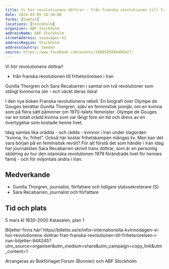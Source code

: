 ```yaml
---
title: Vi hör revolutionens döttrar - från franska revolutionen till frihetsrörelsen i Iran
date: 2024-03-05 18:30:00
forms: [Samtal]
locations: [Stockholm]
organizer: ABF Stockholm
addressName: ABF Stockholm
streetAddress: Sveavägen 41
addressRegion: Stockholm
addressCountry: Sweden
source: https://www.facebook.com/events/1068585894406427/
---
```

Vi hör revolutionens döttrar!
- från franska revolutionen till frihetsrörelsen i Iran

Gunilla Thorgren och Sara Recabarren i samtal om två revolutioner som stängt kvinnorna ute - och väckt deras ilska!

I den nya boken Franska revolutionens rebell. En biografi över Olympe de Gouges berättar Gunilla Thorgren, själv en feministisk pionjär, om en kvinna som på flera sätt påminner om 1970-talets feminister. Olympe de Gouges var en totalt orädd kvinna som var långt före sin tid och drevs av en övertygelse som kostade henne livet.

Idag samlas lika orädda - och rädda - kvinnor i Iran under slagorden ”kvinna, liv, frihet”. Också här kostar frihetskampen mångas liv. Men kan det vara början på en feministisk revolt?
För att förstå det som händer i Iran idag har journalisten Sara Recabarren skrivit Irans döttrar, som är en personlig skildring av hur den islamiska revolutionen 1979 förändrade livet för hennes familj - och för miljontals andra i Iran.

## Medverkande
- Gunilla Thorgren, journalist, författare och tidigare statssekreterare (S)
- Sara Recabarren, journalist och författare

## Tid och plats
5 mars kl 1830-2000
Katasalen, plan 1

Biljetter finns här! 
https//billetto.se/e/infor-internationella-kvinnodagen-vi-hor-revolutionens-dottrar-fran-franska-revolutionen-till-frihetsrorelsen-i-iran-biljetter-944245?utm_source=organiser&utm_medium=share&utm_campaign=copy_link&utm_content=1

Arrangeras av Bokförlaget Forum (Bonnier) och ABF Stockholm
